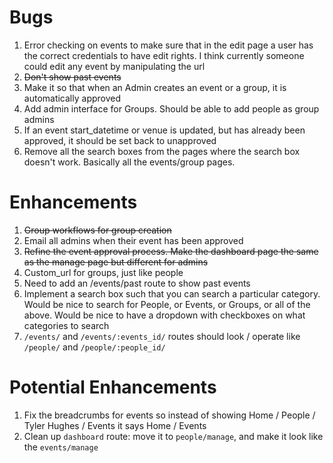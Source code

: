 # Bugs
1. Error checking on events to make sure that in the edit page a user has the correct credentials to have edit rights. I think currently someone could edit any event by manipulating the url
2. ~~Don't show past events~~
3. Make it so that when an Admin creates an event or a group, it is automatically approved
4. Add admin interface for Groups. Should be able to add people as group admins
5. If an event start_datetime or venue is updated, but has already been approved, it should be set back to unapproved
6. Remove all the search boxes from the pages where the search box doesn't work. Basically all the events/group pages.

# Enhancements
1. ~~Group workflows for group creation~~
2. Email all admins when their event has been approved
3. ~~Refine the event approval process. Make the dashboard page the same as the manage page but different for admins~~
4. Custom_url for groups, just like people
5. Need to add an /events/past route to show past events
6. Implement a search box such that you can search a particular category. Would be nice to search for People, or Events, or Groups, or all of the above. Would be nice to have a dropdown with checkboxes on what categories to search
7. `/events/` and `/events/:events_id/` routes should look / operate like `/people/` and `/people/:people_id/`

# Potential Enhancements
1. Fix the breadcrumbs for events so instead of showing Home / People / Tyler Hughes / Events it says Home / Events
2. Clean up `dashboard` route: move it to `people/manage`, and make it look like the `events/manage`
